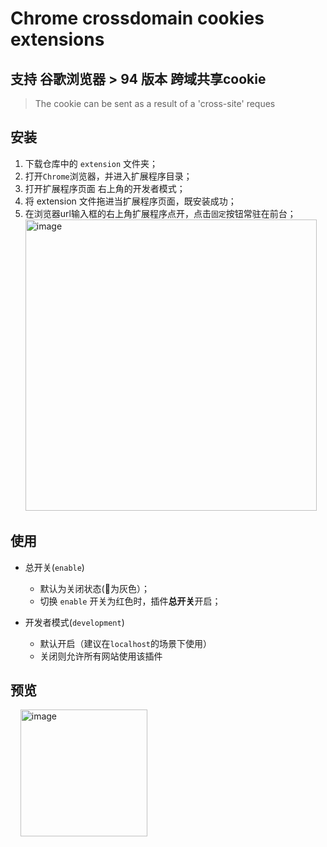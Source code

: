 # Chrome crossdomain cookies extensions
## 支持 谷歌浏览器 > 94 版本 跨域共享cookie
> The cookie can be sent as a result of a 'cross-site' reques

## 安装
1. 下载仓库中的 ``extension`` 文件夹；
2. 打开``Chrome``浏览器，并进入扩展程序目录；
3. 打开扩展程序页面 右上角的开发者模式；
4. 将 extension 文件拖进当扩展程序页面，既安装成功；
5. 在浏览器url输入框的右上角扩展程序点开，点击``固定``按钮常驻在前台；
&nbsp;&nbsp;<img width="466" alt="image" src="https://user-images.githubusercontent.com/111993029/193187984-9d9a3b73-8513-410d-9c84-811944e647d5.png">

## 使用
- 总开关(``enable``)
  - 默认为关闭状态(🍪为灰色）；
  - 切换 ``enable`` 开关为红色时，插件<b>总开关</b>开启；
  
- 开发者模式(``development``)
  - 默认开启（建议在``localhost``的场景下使用）
  - 关闭则允许所有网站使用该插件
  
## 预览
  
&nbsp;&nbsp;&nbsp;&nbsp;<img width="203" alt="image" src="https://user-images.githubusercontent.com/111993029/193189127-5f79aa75-d95f-4a73-abfe-f8e766a3dfed.png">



   


